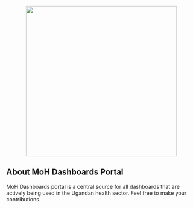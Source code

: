 <p align="center"><a href="https://health.go.ug" target="_blank"><img src="https://www.google.com/url?sa=i&url=https%3A%2F%2Fen.wikipedia.org%2Fwiki%2FCoat_of_arms_of_Uganda&psig=AOvVaw0_bP1A1C5O36g-hAmWWI_H&ust=1653311151542000&source=images&cd=vfe&ved=0CAwQjRxqFwoTCJC6-I6W8_cCFQAAAAAdAAAAABAN" width="400"></a></p>



## About MoH Dashboards Portal

MoH Dashboards portal is a central source for all dashboards that are actively being used in the Ugandan health sector.
Feel free to make your contributions.
